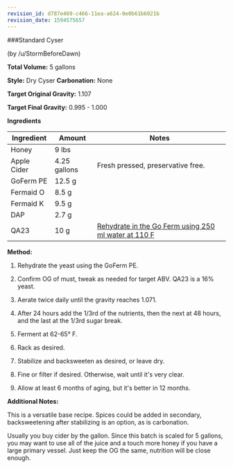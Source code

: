 ```yaml
---
revision_id: d787e469-c466-11ea-a624-0e0b61b6021b
revision_date: 1594575657
---
```


###Standard Cyser

(by /u/StormBeforeDawn)

**Total Volume:** 5 gallons

**Style:** Dry Cyser
**Carbonation:** None

**Target Original Gravity:** 1.107

**Target Final Gravity:** 0.995 - 1.000 

**Ingredients**

Ingredient| Amount | Notes
---|---|---
Honey | 9 lbs | 
Apple Cider | 4.25 gallons | Fresh pressed, preservative free. 
GoFerm PE | 12.5 g |
Fermaid O | 8.5 g |
Fermaid K | 9.5 g | 
DAP | 2.7 g | 
QA23 | 10 g | [Rehydrate in the Go Ferm using 250 ml water at 110 F](http://www.scottlab.com/product-102.aspx)

**Method:**

1. Rehydrate the yeast using the GoFerm PE.

1. Confirm OG of must, tweak as needed for target ABV. QA23 is a 16% yeast. 

1. Aerate twice daily until the gravity reaches 1.071.

1. After 24 hours add the 1/3rd of the nutrients, then the next at 48 hours, and the last at the 1/3rd sugar break. 

1. Ferment at 62-65° F.

1. Rack as desired.

1. Stabilize and backsweeten as desired, or leave dry.

1. Fine or filter if desired. Otherwise, wait until it's very clear.

1. Allow at least 6 months of aging, but it's better in 12 months.


**Additional Notes:**

This is a versatile base recipe. Spices could be added in secondary, backsweetening after stabilizing is an option, as is carbonation. 

Usually you buy cider by the gallon. Since this batch is scaled for 5 gallons, you may want to use all of the juice and a touch more honey if you have a large primary vessel. Just keep the OG the same, nutrition will be close enough.